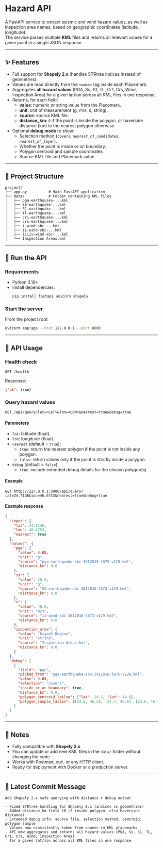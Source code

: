 # Hazard API

A FastAPI service to extract seismic and wind hazard values, as well as inspection area names, based on geographic coordinates (latitude, longitude).  
The service parses multiple **KML** files and returns all relevant values for a given point in a single JSON response.

---

## ✨ Features
- Full support for **Shapely 2.x** (handles STRtree indices instead of geometries).
- Values are read directly from the `<name>` tag inside each Placemark.
- Aggregates **all hazard values** (PGA, Ss, S1, TL, Cr1, Crs, Wind, Inspection Area) for a given lat/lon across all KML files in one response.
- Returns, for each field:
  - **value**: numeric or string value from the Placemark.
  - **unit**: unit of measurement (g, m/s, s, string).
  - **source**: source KML file.
  - **distance_km**: `0` if the point is inside the polygon, or haversine distance (km) to the nearest polygon otherwise.
- Optional **debug mode** to show:
  - Selection method (`covers`, `nearest_of_candidates`, `nearest_of_layer`).
  - Whether the point is inside or on boundary.
  - Polygon centroid and sample coordinates.
  - Source KML file and Placemark value.

---

## 📂 Project Structure
```
project/
├── app.py          # Main FastAPI application
├── data/           # Folder containing KML files
│   ├── pga-earthquake-...kml
│   ├── SS-earthquake-...kml
│   ├── S1-earthquake-...kml
│   ├── tl-earthquake-...kml
│   ├── cr1-earthquake-...kml
│   ├── crs-earthquake-...kml
│   ├── i-wind-sbc-...kml
│   ├── ii-wind-sbc-...kml
│   ├── iiiiv-wind-sbc-...kml
│   └── Inspection Areas.kml
```

---

## 🚀 Run the API

### Requirements
- Python 3.10+  
- Install dependencies:
  ```bash
  pip install fastapi uvicorn shapely
  ```

### Start the server
From the project root:
```bash
uvicorn app:app --host 127.0.0.1 --port 8000
```

---

## 📡 API Usage

### Health check
```
GET /health
```
Response:
```json
{"ok": true}
```

### Query hazard values
```
GET /api/query?lat=<LAT>&lon=<LON>&nearest=true&debug=true
```

#### Parameters
- `lat`: latitude (float).
- `lon`: longitude (float).
- `nearest` (default = `true`):  
  - `true`: return the nearest polygon if the point is not inside any polygon.  
  - `false`: return values only if the point is strictly inside a polygon.  
- `debug` (default = `false`):  
  - `true`: include extended debug details for the chosen polygon(s).  

#### Example
```
GET http://127.0.0.1:8000/api/query?lat=24.7136&lon=46.6753&nearest=true&debug=true
```

#### Example response
```json
{
  "input": {
    "lat": 24.7136,
    "lon": 46.6753,
    "nearest": true
  },
  "values": {
    "pga": {
      "value": 0.08,
      "unit": "g",
      "source": "pga-earthquake-sbc-3012018-l875-v129.kml",
      "distance_km": 0.0
    },
    "ss": {
      "value": 20.0,
      "unit": "g",
      "source": "SS-earthquake-sbc-3012018-l873-v129.kml",
      "distance_km": 0.0
    },
    "v": {
      "value": 46.0,
      "unit": "m/s",
      "source": "ii-wind-sbc-3012018-l871-v129.kml",
      "distance_km": 0.0
    },
    "inspection_area": {
      "value": "Riyadh Region",
      "unit": "string",
      "source": "Inspection Areas.kml",
      "distance_km": 0.0
    }
  },
  "debug": [
    {
      "field": "pga",
      "picked_from": "pga-earthquake-sbc-3012018-l875-v129.kml",
      "value": 0.08,
      "selection": "covers",
      "inside_or_on_boundary": true,
      "distance_km": 0.0,
      "polygon_centroid_latlon": {"lat": 24.7, "lon": 46.6},
      "polygon_sample_latlon": [[24.6, 46.5], [24.7, 46.6], [24.8, 46.7]]
    }
  ]
}
```

---

## 📝 Notes
- Fully compatible with **Shapely 2.x**.
- You can update or add new KML files in the `data/` folder without changing the code.
- Works with Postman, curl, or any HTTP client.
- Ready for deployment with Docker or a production server.

---

## 📌 Latest Commit Message
```
Add Shapely 2.x safe querying with distance + debug output

- Fixed STRtree handling for Shapely 2.x (indices vs geometries)
- Added distance_km field (0 if inside polygon, else haversine distance)
- Extended debug info: source file, selection method, centroid, polygon sample
- Values now consistently taken from <name> in KML placemarks
- API now aggregates and returns all hazard values (PGA, Ss, S1, TL, Cr1, Crs, Wind, Inspection Area) 
  for a given lat/lon across all KML files in one response
```
